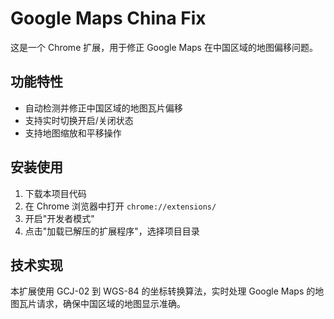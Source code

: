 # Google Maps China Fix

这是一个 Chrome 扩展，用于修正 Google Maps 在中国区域的地图偏移问题。

## 功能特性

- 自动检测并修正中国区域的地图瓦片偏移
- 支持实时切换开启/关闭状态
- 支持地图缩放和平移操作

## 安装使用

1. 下载本项目代码
2. 在 Chrome 浏览器中打开 `chrome://extensions/`
3. 开启"开发者模式"
4. 点击"加载已解压的扩展程序"，选择项目目录

## 技术实现

本扩展使用 GCJ-02 到 WGS-84 的坐标转换算法，实时处理 Google Maps 的地图瓦片请求，确保中国区域的地图显示准确。